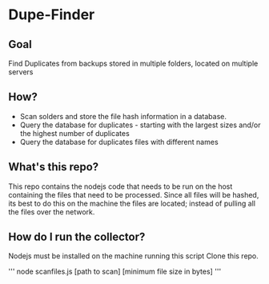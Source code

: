 # Dupe-Finder

## Goal 
Find Duplicates from backups stored in multiple folders, located on multiple servers

## How?

- Scan solders and store the file hash information in a database.
- Query the database for duplicates - starting with the largest sizes and/or the highest number of duplicates
- Query the database for duplicates files with different names

## What's this repo?

This repo contains the nodejs code that needs to be run on the host containing the files that need to be processed. 
Since all files will be hashed, its best to do this on the machine the files are located; instead of pulling all the files over the network.


## How do I run the collector?

Nodejs must be installed on the machine running this script
Clone this repo.

'''
node scanfiles.js [path to scan] [minimum file size in bytes]
'''

